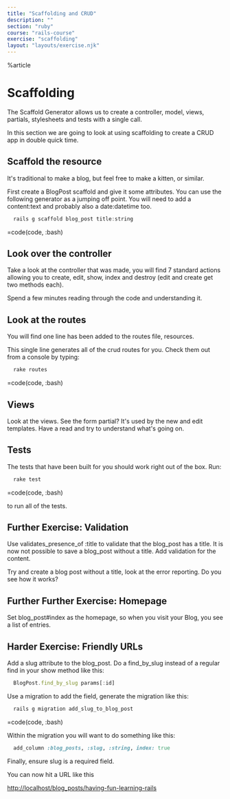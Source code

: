 ```yaml
---
title: "Scaffolding and CRUD"
description: ""
section: "ruby"
course: "rails-course"
exercise: "scaffolding"
layout: "layouts/exercise.njk"
---
```


%article

# Scaffolding

The Scaffold Generator allows us to create a controller, model, views, partials, stylesheets and tests with a single call.

In this section we are going to look at using scaffolding to create a CRUD app in double quick time.

## Scaffold the resource

It's traditional to make a blog, but feel free to make a kitten, or similar.

First create a BlogPost scaffold and give it some attributes. You can use the following generator as a jumping off point. You will need to add a content:text and probably also a date:datetime too.

```js
  rails g scaffold blog_post title:string
```

=code(code, :bash)

## Look over the controller

Take a look at the controller that was made, you will find 7 standard actions allowing you to create, edit, show, index and destroy (edit and create get two methods each).

Spend a few minutes reading through the code and understanding it.

## Look at the routes

You will find one line has been added to the routes file, resources.

This single line generates all of the crud routes for you. Check them out from a console by typing:

```js
  rake routes
```

=code(code, :bash)

## Views

Look at the views. See the form partial? It's used by the new and edit templates. Have a read and try to understand what's going on.

## Tests

The tests that have been built for you should work right out of the box. Run:

```js
  rake test
```

=code(code, :bash)

to run all of the tests.

## Further Exercise: Validation

Use validates_presence_of :title to validate that the blog_post has a title. It is now not possible to save a blog_post without a title. Add validation for the content.

Try and create a blog post without a title, look at the error reporting. Do you see how it works?

## Further Further Exercise: Homepage

Set blog_post#index as the homepage, so when you visit your Blog, you see a list of entries.

## Harder Exercise: Friendly URLs

Add a slug attribute to the blog_post. Do a find_by_slug instead of a regular find in your show method like this:

```js
  BlogPost.find_by_slug params[:id]
```

Use a migration to add the field, generate the migration like this:

```js
  rails g migration add_slug_to_blog_post
```

=code(code, :bash)

Within the migration you will want to do something like this:

```ruby
  add_column :blog_posts, :slug, :string, index: true
```

Finally, ensure slug is a required field.

You can now hit a URL like this

<http://localhost/blog_posts/having-fun-learning-rails>
